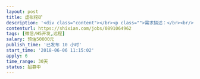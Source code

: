 ```yaml
---                
layout: post       
title: 虚拟挖矿           
description: '<div class="content"></br><p class="">需求描述：</br><br/>制作虚拟挖矿整站H5，包含前端呈现及后台管理。后台管理主要是用户管理和内容管理。</br><br/>具体需求可加微信索取原型。</br><br/>参考项目：</br><br/><a href="http://www.cbt-coin2.com/Home/Index/news/" rel="nofollow" target="_blank">http://www.cbt-coin2.com/Home/Index/news/</a></br><br/>人才需求：</br><br/>熟练掌握前端开发，熟悉后端开源模块的使用。</br></p></br></div>'     
contenturl: https://shixian.com/jobs/0891064962      
tags: [微信/H5开发,远程]            
salary: 预估50000元          
publish_time: '已发布 10 小时'         
start_time: '2018-06-06 11:15:02'           
apply: 6                   
time_range: 30天              
status: 招募中                  
---                 
```

